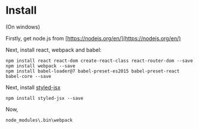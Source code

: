 # Install

(On windows)

Firstly, get node.js from [https://nodejs.org/en/](https://nodejs.org/en/)

Next, install react, webpack and babel:

```
npm install react react-dom create-react-class react-router-dom --save
npm install webpack --save
npm install babel-loader@7 babel-preset-es2015 babel-preset-react babel-core --save
```

Next, install [styled-jsx](https://github.com/zeit/styled-jsx)

```
npm install styled-jsx --save 
```

Now, 

```
node_modules\.bin\webpack
```

